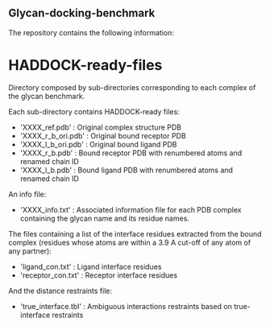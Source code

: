## Glycan-docking-benchmark

The repository contains the following information:

# HADDOCK-ready-files

Directory composed by sub-directories corresponding to each complex of the glycan benchmark. 


Each sub-directory contains HADDOCK-ready files:

* 'XXXX_ref.pdb' : Original complex structure PDB
* 'XXXX_r_b_ori.pdb' : Original bound receptor PDB
* 'XXXX_l_b_ori.pdb' : Original bound ligand PDB
* 'XXXX_r_b.pdb' : Bound receptor PDB with renumbered atoms and renamed chain ID
* 'XXXX_l_b.pdb' : Bound ligand PDB with renumbered atoms and renamed chain ID 


An info file:
* 'XXXX_info.txt' : Associated information file for each PDB complex containing the glycan name and its residue names.


The files containing a list of the interface residues extracted from the bound complex (residues whose atoms are within a 3.9 A cut-off of any atom of any partner):

* 'ligand_con.txt' : Ligand interface residues
* 'receptor_con.txt' : Receptor interface residues


And the distance restraints file:

* 'true_interface.tbl' : Ambiguous interactions restraints based on true-interface restraints
